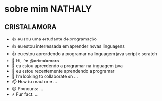 # sobre mim **NATHALY**
## CRISTALAMORA
- :+1: eu sou uma estudante de programação
- :+1: eu estou interressada em aprender novas linguagens
- :+1: eu estou aprendendo a programar na linguagem java script e scratch
- 👋 Hi, I’m @cristalamora
- 👀 eu estou aprendendo a programar na linguagem java
- 🌱 eu estou recentemente aprendendo a programar
- 💞️ I’m looking to collaborate on ...
- 📫 How to reach me ...
- 😄 Pronouns: ...
- ⚡ Fun fact: ...

<!---
cristalamora/cristalamora is a ✨ special ✨ repository because its `README.md` (this file) appears on your GitHub profile.
You can click the Preview link to take a look at your changes.
--->
